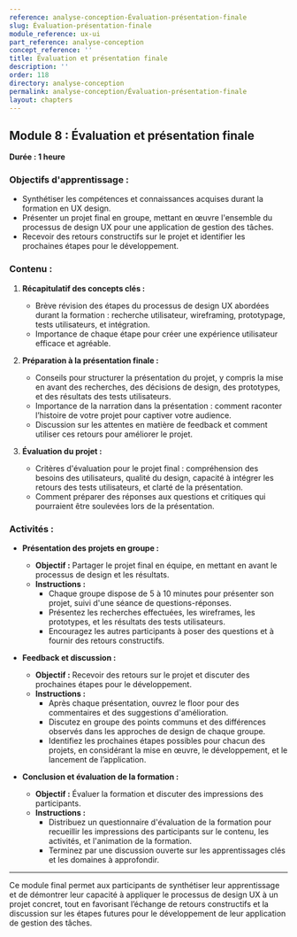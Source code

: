 ```yaml
---
reference: analyse-conception-Évaluation-présentation-finale
slug: Évaluation-présentation-finale
module_reference: ux-ui
part_reference: analyse-conception
concept_reference: ''
title: Évaluation et présentation finale
description: ''
order: 118
directory: analyse-conception
permalink: analyse-conception/Évaluation-présentation-finale
layout: chapters
---
```


## **Module 8 : Évaluation et présentation finale**  
**Durée : 1 heure**

### **Objectifs d'apprentissage :**
- Synthétiser les compétences et connaissances acquises durant la formation en UX design.
- Présenter un projet final en groupe, mettant en œuvre l'ensemble du processus de design UX pour une application de gestion des tâches.
- Recevoir des retours constructifs sur le projet et identifier les prochaines étapes pour le développement.

### **Contenu :**

1. **Récapitulatif des concepts clés :**
   - Brève révision des étapes du processus de design UX abordées durant la formation : recherche utilisateur, wireframing, prototypage, tests utilisateurs, et intégration.
   - Importance de chaque étape pour créer une expérience utilisateur efficace et agréable.

2. **Préparation à la présentation finale :**
   - Conseils pour structurer la présentation du projet, y compris la mise en avant des recherches, des décisions de design, des prototypes, et des résultats des tests utilisateurs.
   - Importance de la narration dans la présentation : comment raconter l’histoire de votre projet pour captiver votre audience.
   - Discussion sur les attentes en matière de feedback et comment utiliser ces retours pour améliorer le projet.

3. **Évaluation du projet :**
   - Critères d'évaluation pour le projet final : compréhension des besoins des utilisateurs, qualité du design, capacité à intégrer les retours des tests utilisateurs, et clarté de la présentation.
   - Comment préparer des réponses aux questions et critiques qui pourraient être soulevées lors de la présentation.

### **Activités :**

- **Présentation des projets en groupe :**
  - **Objectif :** Partager le projet final en équipe, en mettant en avant le processus de design et les résultats.
  - **Instructions :**
    - Chaque groupe dispose de 5 à 10 minutes pour présenter son projet, suivi d'une séance de questions-réponses.
    - Présentez les recherches effectuées, les wireframes, les prototypes, et les résultats des tests utilisateurs.
    - Encouragez les autres participants à poser des questions et à fournir des retours constructifs.

- **Feedback et discussion :**
  - **Objectif :** Recevoir des retours sur le projet et discuter des prochaines étapes pour le développement.
  - **Instructions :**
    - Après chaque présentation, ouvrez le floor pour des commentaires et des suggestions d'amélioration.
    - Discutez en groupe des points communs et des différences observés dans les approches de design de chaque groupe.
    - Identifiez les prochaines étapes possibles pour chacun des projets, en considérant la mise en œuvre, le développement, et le lancement de l’application.

- **Conclusion et évaluation de la formation :**
  - **Objectif :** Évaluer la formation et discuter des impressions des participants.
  - **Instructions :**
    - Distribuez un questionnaire d'évaluation de la formation pour recueillir les impressions des participants sur le contenu, les activités, et l'animation de la formation.
    - Terminez par une discussion ouverte sur les apprentissages clés et les domaines à approfondir.

---

Ce module final permet aux participants de synthétiser leur apprentissage et de démontrer leur capacité à appliquer le processus de design UX à un projet concret, tout en favorisant l’échange de retours constructifs et la discussion sur les étapes futures pour le développement de leur application de gestion des tâches.